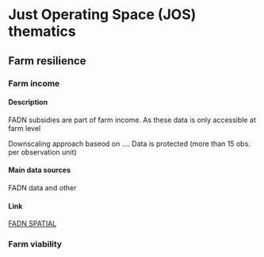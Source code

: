 # Just Operating Space (JOS) thematics

## Farm resilience

### Farm income

#### Description
FADN subsidies are part of farm income. As these data is only accessible at farm level

Downscaling approach baseod on .... Data is protected (more than 15 obs. per observation unit)

#### Main data sources

FADN data and other



#### Link

[FADN SPATIAL]

### Farm viability

[FADN SPATIAL]: https://humusklimanetz-couch.thuenen.de/fadn-spatial/